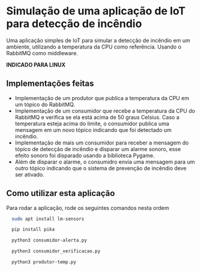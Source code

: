 
# Simulação de uma aplicação de IoT para detecção de incêndio

Uma aplicação simples de IoT para simular a detecção de incêndio em um ambiente, utilizando a temperatura da CPU como referência. Usando o RabbitMQ como middleware. 

**INDICADO PARA LINUX**

## Implementações feitas 

- Implementação de um produtor que publica a temperatura da CPU em um tópico do RabbitMQ.
- Implementação de um consumidor que recebe a temperatura da CPU do RabbitMQ e verifica se ela está acima de 50 graus Celsius. Caso a temperatura esteja acima do limite, o consumidor publica uma mensagem em um novo tópico indicando que foi detectado um incêndio.
- Implementação de mais um consumidor para receber a mensagem do tópico de detecção de incêndio e disparar um alarme sonoro, esse efeito sonoro foi disparado usando a biblioteca Pygame.
- Além de disparar o alarme, o consumidro envia uma mensagem para um outro tópico indicando que o sistema de prevenção de incêndio deve ser ativado.




## Como utilizar esta aplicação 

Para rodar a aplicação, rode os seguintes comandos nesta ordem 

```bash
  sudo apt install lm-sensors
```
```bash
  pip install pika
```

```bash
  python3 consumidor-alerta.py
```

```bash
  python3 consumidor_verificacao.py
```

```bash
  python3 produtor-temp.py
```

